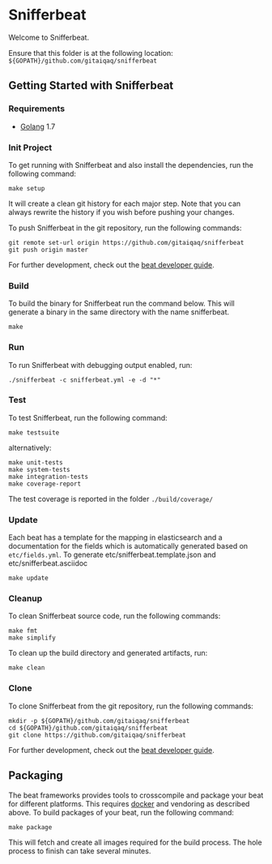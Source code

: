 # Snifferbeat

Welcome to Snifferbeat.

Ensure that this folder is at the following location:
`${GOPATH}/github.com/gitaiqaq/snifferbeat`

## Getting Started with Snifferbeat

### Requirements

* [Golang](https://golang.org/dl/) 1.7

### Init Project
To get running with Snifferbeat and also install the
dependencies, run the following command:

```
make setup
```

It will create a clean git history for each major step. Note that you can always rewrite the history if you wish before pushing your changes.

To push Snifferbeat in the git repository, run the following commands:

```
git remote set-url origin https://github.com/gitaiqaq/snifferbeat
git push origin master
```

For further development, check out the [beat developer guide](https://www.elastic.co/guide/en/beats/libbeat/current/new-beat.html).

### Build

To build the binary for Snifferbeat run the command below. This will generate a binary
in the same directory with the name snifferbeat.

```
make
```


### Run

To run Snifferbeat with debugging output enabled, run:

```
./snifferbeat -c snifferbeat.yml -e -d "*"
```


### Test

To test Snifferbeat, run the following command:

```
make testsuite
```

alternatively:
```
make unit-tests
make system-tests
make integration-tests
make coverage-report
```

The test coverage is reported in the folder `./build/coverage/`

### Update

Each beat has a template for the mapping in elasticsearch and a documentation for the fields
which is automatically generated based on `etc/fields.yml`.
To generate etc/snifferbeat.template.json and etc/snifferbeat.asciidoc

```
make update
```


### Cleanup

To clean  Snifferbeat source code, run the following commands:

```
make fmt
make simplify
```

To clean up the build directory and generated artifacts, run:

```
make clean
```


### Clone

To clone Snifferbeat from the git repository, run the following commands:

```
mkdir -p ${GOPATH}/github.com/gitaiqaq/snifferbeat
cd ${GOPATH}/github.com/gitaiqaq/snifferbeat
git clone https://github.com/gitaiqaq/snifferbeat
```


For further development, check out the [beat developer guide](https://www.elastic.co/guide/en/beats/libbeat/current/new-beat.html).


## Packaging

The beat frameworks provides tools to crosscompile and package your beat for different platforms. This requires [docker](https://www.docker.com/) and vendoring as described above. To build packages of your beat, run the following command:

```
make package
```

This will fetch and create all images required for the build process. The hole process to finish can take several minutes.
